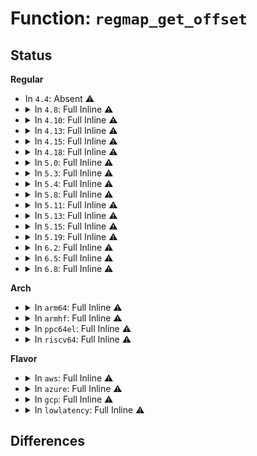 # Function: <code>regmap_get_offset</code>

## Status
<b>Regular</b>
<ul>
<li>
In <code>4.4</code>: Absent ⚠️
</li>
<li>
<details>
<summary>In <code>4.8</code>: Full Inline ⚠️</summary>

**Collision:** Unique Static

**Inline:** Full

**Transformation:** False

**Instances:**

```
In drivers/base/regmap/regmap.c (ffffffff815ba6ed)
Location: drivers/base/regmap/internal.h:268
Inline: True
Inline callers:
  - drivers/base/regmap/regmap.c:regmap_bulk_read
  - drivers/base/regmap/regmap.c:regmap_raw_read
  - drivers/base/regmap/regmap.c:regmap_bulk_write
  - drivers/base/regmap/regmap.c:_regmap_raw_write
  - drivers/base/regmap/regmap.c:_regmap_raw_write
```
</details>
</li>
<li>
<details>
<summary>In <code>4.10</code>: Full Inline ⚠️</summary>

**Collision:** Unique Static

**Inline:** Full

**Transformation:** False

**Instances:**

```
In drivers/base/regmap/regmap.c (ffffffff815e9aed)
Location: drivers/base/regmap/internal.h:269
Inline: True
Inline callers:
  - drivers/base/regmap/regmap.c:regmap_bulk_read
  - drivers/base/regmap/regmap.c:regmap_raw_read
  - drivers/base/regmap/regmap.c:regmap_bulk_write
  - drivers/base/regmap/regmap.c:_regmap_raw_write
  - drivers/base/regmap/regmap.c:_regmap_raw_write
```
</details>
</li>
<li>
<details>
<summary>In <code>4.13</code>: Full Inline ⚠️</summary>

**Collision:** Unique Static

**Inline:** Full

**Transformation:** False

**Instances:**

```
In drivers/base/regmap/regmap.c (ffffffff815fe3fc)
Location: drivers/base/regmap/internal.h:269
Inline: True
Inline callers:
  - drivers/base/regmap/regmap.c:regmap_bulk_read
  - drivers/base/regmap/regmap.c:regmap_raw_read
  - drivers/base/regmap/regmap.c:regmap_bulk_write
  - drivers/base/regmap/regmap.c:_regmap_raw_write
  - drivers/base/regmap/regmap.c:_regmap_raw_write
```
</details>
</li>
<li>
<details>
<summary>In <code>4.15</code>: Full Inline ⚠️</summary>

**Collision:** Unique Static

**Inline:** Full

**Transformation:** False

**Instances:**

```
In drivers/base/regmap/regmap.c (ffffffff8166662c)
Location: drivers/base/regmap/internal.h:271
Inline: True
Inline callers:
  - drivers/base/regmap/regmap.c:regmap_bulk_read
  - drivers/base/regmap/regmap.c:regmap_raw_read
  - drivers/base/regmap/regmap.c:regmap_bulk_write
  - drivers/base/regmap/regmap.c:_regmap_raw_write
  - drivers/base/regmap/regmap.c:_regmap_raw_write
```
</details>
</li>
<li>
<details>
<summary>In <code>4.18</code>: Full Inline ⚠️</summary>

**Collision:** Unique Static

**Inline:** Full

**Transformation:** False

**Instances:**

```
In drivers/base/regmap/regmap.c (ffffffff816a297c)
Location: drivers/base/regmap/internal.h:279
Inline: True
Inline callers:
  - drivers/base/regmap/regmap.c:regmap_bulk_read
  - drivers/base/regmap/regmap.c:regmap_raw_read
  - drivers/base/regmap/regmap.c:regmap_raw_read
  - drivers/base/regmap/regmap.c:regmap_bulk_write
  - drivers/base/regmap/regmap.c:_regmap_raw_write
  - drivers/base/regmap/regmap.c:_regmap_raw_write_impl
  - drivers/base/regmap/regmap.c:_regmap_raw_write_impl
  - drivers/base/regmap/regmap.c:regmap_volatile_range
```
</details>
</li>
<li>
<details>
<summary>In <code>5.0</code>: Full Inline ⚠️</summary>

**Collision:** Unique Static

**Inline:** Full

**Transformation:** False

**Instances:**

```
In drivers/base/regmap/regmap.c (ffffffff816c327c)
Location: drivers/base/regmap/internal.h:285
Inline: True
Inline callers:
  - drivers/base/regmap/regmap.c:regmap_bulk_read
  - drivers/base/regmap/regmap.c:regmap_raw_read
  - drivers/base/regmap/regmap.c:regmap_raw_read
  - drivers/base/regmap/regmap.c:regmap_bulk_write
  - drivers/base/regmap/regmap.c:_regmap_raw_write
  - drivers/base/regmap/regmap.c:_regmap_raw_write_impl
  - drivers/base/regmap/regmap.c:_regmap_raw_write_impl
  - drivers/base/regmap/regmap.c:regmap_volatile_range
```
</details>
</li>
<li>
<details>
<summary>In <code>5.3</code>: Full Inline ⚠️</summary>

**Collision:** Unique Static

**Inline:** Full

**Transformation:** False

**Instances:**

```
In drivers/base/regmap/regmap.c (ffffffff816fe11c)
Location: drivers/base/regmap/internal.h:282
Inline: True
Inline callers:
  - drivers/base/regmap/regmap.c:regmap_bulk_read
  - drivers/base/regmap/regmap.c:regmap_raw_read
  - drivers/base/regmap/regmap.c:regmap_raw_read
  - drivers/base/regmap/regmap.c:regmap_bulk_write
  - drivers/base/regmap/regmap.c:_regmap_raw_write
  - drivers/base/regmap/regmap.c:_regmap_raw_write_impl
  - drivers/base/regmap/regmap.c:_regmap_raw_write_impl
  - drivers/base/regmap/regmap.c:regmap_volatile_range
```
</details>
</li>
<li>
<details>
<summary>In <code>5.4</code>: Full Inline ⚠️</summary>

**Collision:** Unique Static

**Inline:** Full

**Transformation:** False

**Instances:**

```
In drivers/base/regmap/regmap.c (ffffffff8172253c)
Location: drivers/base/regmap/internal.h:282
Inline: True
Inline callers:
  - drivers/base/regmap/regmap.c:regmap_bulk_read
  - drivers/base/regmap/regmap.c:regmap_raw_read
  - drivers/base/regmap/regmap.c:regmap_raw_read
  - drivers/base/regmap/regmap.c:regmap_bulk_write
  - drivers/base/regmap/regmap.c:_regmap_raw_write
  - drivers/base/regmap/regmap.c:_regmap_raw_write_impl
  - drivers/base/regmap/regmap.c:_regmap_raw_write_impl
  - drivers/base/regmap/regmap.c:regmap_volatile_range
```
</details>
</li>
<li>
<details>
<summary>In <code>5.8</code>: Full Inline ⚠️</summary>

**Collision:** Unique Static

**Inline:** Full

**Transformation:** False

**Instances:**

```
In drivers/base/regmap/regmap.c (ffffffff817de594)
Location: drivers/base/regmap/internal.h:282
Inline: True
Inline callers:
  - drivers/base/regmap/regmap.c:regmap_bulk_read
  - drivers/base/regmap/regmap.c:regmap_bulk_read
  - drivers/base/regmap/regmap.c:regmap_raw_read
  - drivers/base/regmap/regmap.c:regmap_raw_read
  - drivers/base/regmap/regmap.c:regmap_raw_read
  - drivers/base/regmap/regmap.c:regmap_bulk_write
  - drivers/base/regmap/regmap.c:_regmap_raw_write
  - drivers/base/regmap/regmap.c:_regmap_raw_write_impl
  - drivers/base/regmap/regmap.c:_regmap_raw_write_impl
```
</details>
</li>
<li>
<details>
<summary>In <code>5.11</code>: Full Inline ⚠️</summary>

**Collision:** Unique Static

**Inline:** Full

**Transformation:** False

**Instances:**

```
In drivers/base/regmap/regmap.c (ffffffff817f35b4)
Location: drivers/base/regmap/internal.h:285
Inline: True
Inline callers:
  - drivers/base/regmap/regmap.c:regmap_bulk_read
  - drivers/base/regmap/regmap.c:regmap_bulk_read
  - drivers/base/regmap/regmap.c:regmap_raw_read
  - drivers/base/regmap/regmap.c:regmap_raw_read
  - drivers/base/regmap/regmap.c:regmap_raw_read
  - drivers/base/regmap/regmap.c:regmap_bulk_write
  - drivers/base/regmap/regmap.c:_regmap_raw_write
  - drivers/base/regmap/regmap.c:_regmap_raw_write_impl
  - drivers/base/regmap/regmap.c:_regmap_raw_write_impl
```
</details>
</li>
<li>
<details>
<summary>In <code>5.13</code>: Full Inline ⚠️</summary>

**Collision:** Unique Static

**Inline:** Full

**Transformation:** False

**Instances:**

```
In drivers/base/regmap/regmap.c (ffffffff817d7e34)
Location: drivers/base/regmap/internal.h:285
Inline: True
Inline callers:
  - drivers/base/regmap/regmap.c:regmap_bulk_read
  - drivers/base/regmap/regmap.c:regmap_bulk_read
  - drivers/base/regmap/regmap.c:regmap_raw_read
  - drivers/base/regmap/regmap.c:regmap_raw_read
  - drivers/base/regmap/regmap.c:regmap_raw_read
  - drivers/base/regmap/regmap.c:regmap_bulk_write
  - drivers/base/regmap/regmap.c:_regmap_raw_write
  - drivers/base/regmap/regmap.c:_regmap_raw_write_impl
  - drivers/base/regmap/regmap.c:_regmap_raw_write_impl
```
</details>
</li>
<li>
<details>
<summary>In <code>5.15</code>: Full Inline ⚠️</summary>

**Collision:** Unique Static

**Inline:** Full

**Transformation:** False

**Instances:**

```
In drivers/base/regmap/regmap.c (ffffffff81863522)
Location: drivers/base/regmap/internal.h:289
Inline: True
Inline callers:
  - drivers/base/regmap/regmap.c:regmap_bulk_read
  - drivers/base/regmap/regmap.c:regmap_bulk_read
  - drivers/base/regmap/regmap.c:regmap_raw_read
  - drivers/base/regmap/regmap.c:regmap_raw_read
  - drivers/base/regmap/regmap.c:regmap_raw_read
  - drivers/base/regmap/regmap.c:regmap_bulk_write
  - drivers/base/regmap/regmap.c:_regmap_raw_write
  - drivers/base/regmap/regmap.c:_regmap_raw_write_impl
  - drivers/base/regmap/regmap.c:_regmap_raw_write_impl
  - drivers/base/regmap/regmap.c:_regmap_raw_write_impl
```
</details>
</li>
<li>
<details>
<summary>In <code>5.19</code>: Full Inline ⚠️</summary>

**Collision:** Unique Static

**Inline:** Full

**Transformation:** False

**Instances:**

```
In drivers/base/regmap/regmap.c (ffffffff819ab641)
Location: drivers/base/regmap/internal.h:295
Inline: True
Inline callers:
  - drivers/base/regmap/regmap.c:regmap_bulk_read
  - drivers/base/regmap/regmap.c:regmap_bulk_read
  - drivers/base/regmap/regmap.c:regmap_raw_read
  - drivers/base/regmap/regmap.c:regmap_raw_read
  - drivers/base/regmap/regmap.c:regmap_raw_read
  - drivers/base/regmap/regmap.c:regmap_bulk_write
  - drivers/base/regmap/regmap.c:_regmap_raw_write
  - drivers/base/regmap/regmap.c:_regmap_raw_write_impl
  - drivers/base/regmap/regmap.c:_regmap_raw_write_impl
  - drivers/base/regmap/regmap.c:_regmap_raw_write_impl
```
</details>
</li>
<li>
<details>
<summary>In <code>6.2</code>: Full Inline ⚠️</summary>

**Collision:** Unique Static

**Inline:** Full

**Transformation:** False

**Instances:**

```
In drivers/base/regmap/regmap.c (ffffffff81b1ead4)
Location: drivers/base/regmap/internal.h:295
Inline: True
Inline callers:
  - drivers/base/regmap/regmap.c:regmap_bulk_read
  - drivers/base/regmap/regmap.c:regmap_bulk_read
  - drivers/base/regmap/regmap.c:regmap_raw_read
  - drivers/base/regmap/regmap.c:regmap_raw_read
  - drivers/base/regmap/regmap.c:regmap_raw_read
  - drivers/base/regmap/regmap.c:regmap_bulk_write
  - drivers/base/regmap/regmap.c:_regmap_raw_write
  - drivers/base/regmap/regmap.c:_regmap_raw_write_impl
  - drivers/base/regmap/regmap.c:_regmap_raw_write_impl
  - drivers/base/regmap/regmap.c:_regmap_raw_write_impl
```
</details>
</li>
<li>
<details>
<summary>In <code>6.5</code>: Full Inline ⚠️</summary>

**Collision:** Unique Static

**Inline:** Full

**Transformation:** False

**Instances:**

```
In drivers/base/regmap/regmap.c (ffffffff81b6dd24)
Location: drivers/base/regmap/internal.h:301
Inline: True
Inline callers:
  - drivers/base/regmap/regmap.c:regmap_bulk_read
  - drivers/base/regmap/regmap.c:regmap_bulk_read
  - drivers/base/regmap/regmap.c:regmap_raw_read
  - drivers/base/regmap/regmap.c:regmap_raw_read
  - drivers/base/regmap/regmap.c:regmap_raw_read
  - drivers/base/regmap/regmap.c:regmap_bulk_write
  - drivers/base/regmap/regmap.c:_regmap_raw_write
  - drivers/base/regmap/regmap.c:_regmap_raw_write_impl
  - drivers/base/regmap/regmap.c:_regmap_raw_write_impl
  - drivers/base/regmap/regmap.c:_regmap_raw_write_impl
```
</details>
</li>
<li>
<details>
<summary>In <code>6.8</code>: Full Inline ⚠️</summary>

**Collision:** Unique Static

**Inline:** Full

**Transformation:** False

**Instances:**

```
In drivers/base/regmap/regmap.c (ffffffff81bc1934)
Location: drivers/base/regmap/internal.h:301
Inline: True
Inline callers:
  - drivers/base/regmap/regmap.c:regmap_bulk_read
  - drivers/base/regmap/regmap.c:regmap_bulk_read
  - drivers/base/regmap/regmap.c:regmap_raw_read
  - drivers/base/regmap/regmap.c:regmap_raw_read
  - drivers/base/regmap/regmap.c:regmap_raw_read
  - drivers/base/regmap/regmap.c:regmap_bulk_write
  - drivers/base/regmap/regmap.c:_regmap_raw_write
  - drivers/base/regmap/regmap.c:_regmap_raw_write_impl
  - drivers/base/regmap/regmap.c:_regmap_raw_write_impl
```
</details>
</li>
</ul>
<b>Arch</b>
<ul>
<li>
<details>
<summary>In <code>arm64</code>: Full Inline ⚠️</summary>

**Collision:** Unique Static

**Inline:** Full

**Transformation:** False

**Instances:**

```
In drivers/base/regmap/regmap.c (ffff800010916df8)
Location: drivers/base/regmap/internal.h:282
Inline: True
Inline callers:
  - drivers/base/regmap/regmap.c:regmap_bulk_read
  - drivers/base/regmap/regmap.c:regmap_raw_read
  - drivers/base/regmap/regmap.c:regmap_raw_read
  - drivers/base/regmap/regmap.c:regmap_bulk_write
  - drivers/base/regmap/regmap.c:_regmap_raw_write
  - drivers/base/regmap/regmap.c:_regmap_raw_write_impl
  - drivers/base/regmap/regmap.c:_regmap_raw_write_impl
  - drivers/base/regmap/regmap.c:regmap_volatile_range
```
</details>
</li>
<li>
<details>
<summary>In <code>armhf</code>: Full Inline ⚠️</summary>

**Collision:** Unique Static

**Inline:** Full

**Transformation:** False

**Instances:**

```
In drivers/base/regmap/regmap.c (c09fcd68)
Location: drivers/base/regmap/internal.h:282
Inline: True
Inline callers:
  - drivers/base/regmap/regmap.c:regmap_bulk_read
  - drivers/base/regmap/regmap.c:regmap_raw_read
  - drivers/base/regmap/regmap.c:regmap_raw_read
  - drivers/base/regmap/regmap.c:regmap_bulk_write
  - drivers/base/regmap/regmap.c:_regmap_raw_write
  - drivers/base/regmap/regmap.c:_regmap_raw_write_impl
  - drivers/base/regmap/regmap.c:_regmap_raw_write_impl
  - drivers/base/regmap/regmap.c:regmap_volatile_range
```
</details>
</li>
<li>
<details>
<summary>In <code>ppc64el</code>: Full Inline ⚠️</summary>

**Collision:** Unique Static

**Inline:** Full

**Transformation:** False

**Instances:**

```
In drivers/base/regmap/regmap.c (c0000000009b9ae0)
Location: drivers/base/regmap/internal.h:282
Inline: True
Inline callers:
  - drivers/base/regmap/regmap.c:regmap_bulk_read
  - drivers/base/regmap/regmap.c:regmap_raw_read
  - drivers/base/regmap/regmap.c:regmap_raw_read
  - drivers/base/regmap/regmap.c:regmap_bulk_write
  - drivers/base/regmap/regmap.c:_regmap_raw_write
  - drivers/base/regmap/regmap.c:_regmap_raw_write_impl
  - drivers/base/regmap/regmap.c:_regmap_raw_write_impl
  - drivers/base/regmap/regmap.c:regmap_volatile_range
```
</details>
</li>
<li>
<details>
<summary>In <code>riscv64</code>: Full Inline ⚠️</summary>

**Collision:** Unique Static

**Inline:** Full

**Transformation:** False

**Instances:**

```
In drivers/base/regmap/regmap.c (ffffffe0005978d8)
Location: drivers/base/regmap/internal.h:282
Inline: True
Inline callers:
  - drivers/base/regmap/regmap.c:regmap_bulk_read
  - drivers/base/regmap/regmap.c:regmap_raw_read
  - drivers/base/regmap/regmap.c:regmap_raw_read
  - drivers/base/regmap/regmap.c:regmap_bulk_write
  - drivers/base/regmap/regmap.c:_regmap_raw_write
  - drivers/base/regmap/regmap.c:_regmap_raw_write_impl
  - drivers/base/regmap/regmap.c:_regmap_raw_write_impl
  - drivers/base/regmap/regmap.c:regmap_volatile_range
```
</details>
</li>
</ul>
<b>Flavor</b>
<ul>
<li>
<details>
<summary>In <code>aws</code>: Full Inline ⚠️</summary>

**Collision:** Unique Static

**Inline:** Full

**Transformation:** False

**Instances:**

```
In drivers/base/regmap/regmap.c (ffffffff816e886c)
Location: drivers/base/regmap/internal.h:282
Inline: True
Inline callers:
  - drivers/base/regmap/regmap.c:regmap_bulk_read
  - drivers/base/regmap/regmap.c:regmap_raw_read
  - drivers/base/regmap/regmap.c:regmap_raw_read
  - drivers/base/regmap/regmap.c:regmap_bulk_write
  - drivers/base/regmap/regmap.c:_regmap_raw_write
  - drivers/base/regmap/regmap.c:_regmap_raw_write_impl
  - drivers/base/regmap/regmap.c:_regmap_raw_write_impl
  - drivers/base/regmap/regmap.c:regmap_volatile_range
```
</details>
</li>
<li>
<details>
<summary>In <code>azure</code>: Full Inline ⚠️</summary>

**Collision:** Unique Static

**Inline:** Full

**Transformation:** False

**Instances:**

```
In drivers/base/regmap/regmap.c (ffffffff816c2eac)
Location: drivers/base/regmap/internal.h:282
Inline: True
Inline callers:
  - drivers/base/regmap/regmap.c:regmap_bulk_read
  - drivers/base/regmap/regmap.c:regmap_raw_read
  - drivers/base/regmap/regmap.c:regmap_raw_read
  - drivers/base/regmap/regmap.c:regmap_bulk_write
  - drivers/base/regmap/regmap.c:_regmap_raw_write
  - drivers/base/regmap/regmap.c:_regmap_raw_write_impl
  - drivers/base/regmap/regmap.c:_regmap_raw_write_impl
  - drivers/base/regmap/regmap.c:regmap_volatile_range
```
</details>
</li>
<li>
<details>
<summary>In <code>gcp</code>: Full Inline ⚠️</summary>

**Collision:** Unique Static

**Inline:** Full

**Transformation:** False

**Instances:**

```
In drivers/base/regmap/regmap.c (ffffffff817159fc)
Location: drivers/base/regmap/internal.h:282
Inline: True
Inline callers:
  - drivers/base/regmap/regmap.c:regmap_bulk_read
  - drivers/base/regmap/regmap.c:regmap_raw_read
  - drivers/base/regmap/regmap.c:regmap_raw_read
  - drivers/base/regmap/regmap.c:regmap_bulk_write
  - drivers/base/regmap/regmap.c:_regmap_raw_write
  - drivers/base/regmap/regmap.c:_regmap_raw_write_impl
  - drivers/base/regmap/regmap.c:_regmap_raw_write_impl
  - drivers/base/regmap/regmap.c:regmap_volatile_range
```
</details>
</li>
<li>
<details>
<summary>In <code>lowlatency</code>: Full Inline ⚠️</summary>

**Collision:** Unique Static

**Inline:** Full

**Transformation:** False

**Instances:**

```
In drivers/base/regmap/regmap.c (ffffffff81730c9c)
Location: drivers/base/regmap/internal.h:282
Inline: True
Inline callers:
  - drivers/base/regmap/regmap.c:regmap_bulk_read
  - drivers/base/regmap/regmap.c:regmap_raw_read
  - drivers/base/regmap/regmap.c:regmap_raw_read
  - drivers/base/regmap/regmap.c:regmap_bulk_write
  - drivers/base/regmap/regmap.c:_regmap_raw_write
  - drivers/base/regmap/regmap.c:_regmap_raw_write_impl
  - drivers/base/regmap/regmap.c:_regmap_raw_write_impl
  - drivers/base/regmap/regmap.c:regmap_volatile_range
```
</details>
</li>
</ul>

## Differences
